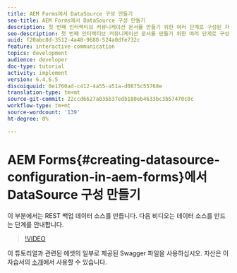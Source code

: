 ```yaml
---
title: AEM Forms에서 DataSource 구성 만들기
seo-title: AEM Forms에서 DataSource 구성 만들기
description: 첫 번째 인터랙티브 커뮤니케이션 문서를 만들기 위한 여러 단계로 구성된 자습서의 2부분입니다. 이 부분에서는 REST 백업 데이터 소스를 만듭니다.  다음 비디오는 데이터 소스를 만드는 단계를 안내합니다.
seo-description: 첫 번째 인터랙티브 커뮤니케이션 문서를 만들기 위한 여러 단계로 구성된 자습서의 2부분입니다. 이 부분에서는 REST 백업 데이터 소스를 만듭니다.  다음 비디오는 데이터 소스를 만드는 단계를 안내합니다.
uuid: f20abc8d-3512-4a48-9688-524a0dfe732c
feature: interactive-communication
topics: development
audience: developer
doc-type: tutorial
activity: implement
version: 6.4,6.5
discoiquuid: 0e1760ad-c412-4a55-a51a-d0875c55768e
translation-type: tm+mt
source-git-commit: 22ccd6627a035b37edb180eb4633bc3b57470c0c
workflow-type: tm+mt
source-wordcount: '139'
ht-degree: 0%

---
```



# AEM Forms{#creating-datasource-configuration-in-aem-forms}에서 DataSource 구성 만들기

이 부분에서는 REST 백업 데이터 소스를 만듭니다.  다음 비디오는 데이터 소스를 만드는 단계를 안내합니다.

>[!VIDEO](https://video.tv.adobe.com/v/22344/?quality=9&learn=on)

이 튜토리얼과 관련된 에셋의 일부로 제공된 Swagger 파일을 사용하십시오. 자산은 이 자습서의 [소개](introduction.md)에서 사용할 수 있습니다.
